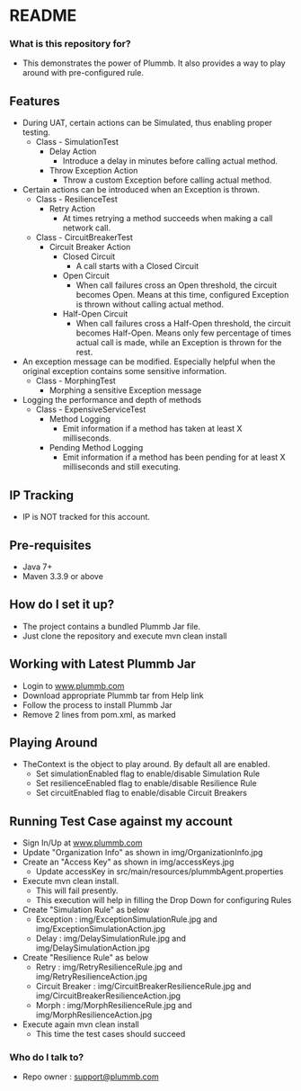 # README #

### What is this repository for? ###
* This demonstrates the power of Plummb. It also provides a way to play around with pre-configured rule.

## Features ##
* During UAT, certain actions can be Simulated, thus enabling proper testing.
    * Class - SimulationTest 
        * Delay Action
            * Introduce a delay in minutes before calling actual method.
        * Throw Exception Action
            * Throw a custom Exception before calling actual method.
* Certain actions can be introduced when an Exception is thrown.
    * Class - ResilienceTest
        * Retry Action
            * At times retrying a method succeeds when making a call network call.
    * Class - CircuitBreakerTest
        * Circuit Breaker Action
            * Closed Circuit
                * A call starts with a Closed Circuit
            * Open Circuit
                * When call failures cross an Open threshold, the circuit becomes Open. 
                Means at this time, configured Exception is thrown without calling actual method.
            * Half-Open Circuit
                * When call failures cross a Half-Open threshold, the circuit becomes Half-Open.
                Means only few percentage of times actual call is made, while an Exception is thrown for the rest. 
* An exception message can be modified. Especially helpful when the original exception contains some sensitive information.
    * Class - MorphingTest
        * Morphing a sensitive Exception message
* Logging the performance and depth of methods
    * Class - ExpensiveServiceTest
        * Method Logging
            * Emit information if a method has taken at least X milliseconds.
        * Pending Method Logging
            * Emit information if a method has been pending for at least X milliseconds and still executing.
        
## IP Tracking ##
* IP is NOT tracked for this account.
  
## Pre-requisites ##
* Java 7+
* Maven 3.3.9 or above

## How do I set it up? ##
* The project contains a bundled Plummb Jar file.
* Just clone the repository and execute mvn clean install

## Working with Latest Plummb Jar ##
* Login to www.plummb.com
* Download appropriate Plummb tar from Help link
* Follow the process to install Plummb Jar
* Remove 2 lines from pom.xml, as marked

## Playing Around ##
* TheContext is the object to play around. By default all are enabled.
    * Set simulationEnabled flag to enable/disable Simulation Rule 
    * Set resilienceEnabled flag to enable/disable Resilience Rule
    * Set circuitEnabled flag to enable/disable Circuit Breakers

## Running Test Case against my account
* Sign In/Up at www.plummb.com
* Update "Organization Info" as shown in img/OrganizationInfo.jpg
* Create an "Access Key" as shown in img/accessKeys.jpg 
    * Update accessKey in src/main/resources/plummbAgent.properties
* Execute mvn clean install.
    * This will fail presently.
    * This execution will help in filling the Drop Down for configuring Rules
* Create "Simulation Rule" as below 
    * Exception : img/ExceptionSimulationRule.jpg and img/ExceptionSimulationAction.jpg
    * Delay : img/DelaySimulationRule.jpg and img/DelaySimulationAction.jpg
* Create "Resilience Rule" as below
    * Retry : img/RetryResilienceRule.jpg and img/RetryResilienceAction.jpg
    * Circuit Breaker : img/CircuitBreakerResilienceRule.jpg and img/CircuitBreakerResilienceAction.jpg
    * Morph : img/MorphResilienceRule.jpg and img/MorphResilienceAction.jpg
* Execute again mvn clean install
    * This time the test cases should succeed
        
### Who do I talk to? ###
* Repo owner : support@plummb.com
